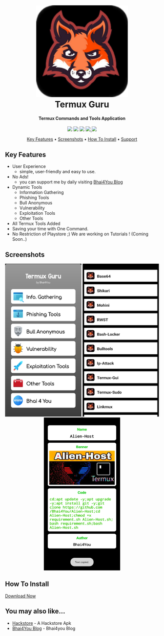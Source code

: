 <h1 align="center">
  <br>
  <a href="https://bhai4you.blogspot.com/2021/12/mr.robot.html"><img src="https://raw.githubusercontent.com/Bhai4You/bhai4you/master/Termux_Guru_512.png" alt="Mr. Robot" width="300" height="300"></a>
  <br>
 Termux Guru
  <br>
</h1>

<h4 align="center">Termux Commands and Tools Application</h4>

<p align="left">
  
</p>


<p align="center">
  <a href="https://gitter.im/BullArmy/community"><img src="https://badges.gitter.im/BullArmy/community.svg"></a>
    <a href="https://https://github.com/Bhai4You/Mr.Robot"><img src="https://img.shields.io/bitbucket/issues/bhai4you/Mr.Robot"></a>
    <a href="https://https://github.com/Bhai4You/Mr.Robot"><img src="https://img.shields.io/github/license/bhai4you/Mr.Robot"></a>
  <a href="https://saythanks.io/to/Bhai4You">
      <img src="https://img.shields.io/badge/Say%20Thanks-!-1EAEDB.svg">
  </a>
  <a href="https://paypal.me/ParixitSutariya">
    <img src="https://img.shields.io/badge/$-donate-ff69b4.svg?maxAge=2592000&amp;style=flat">
  </a>
</p>

<p align="center">
  <a href="#key-features">Key Features</a> •
  <a href="#screenshots">Screenshots</a> •
  <a href="#how-to-install">How To Install</a> •
  <a href="#you-may-also-like">Support</a>
  
</p>



## Key Features

* User Experience
  - simple, user-friendly and easy to use.
* No Ads!
  - you can support me by daily visiting [Bhai4You Blog](https://bhai4you.blogspot.com)
* Dynamic Tools
  - Information Gathering
  - Phishing Tools
  - Bull Anonymous
  - Vulnerability
  - Exploitation Tools
  - Other Tools
* All Termux Tools Added
* Saving your time with One Command.
* No Restriction of Playstore ;) We are working on Tutorials ! (Coming Soon..)

## Screenshots

<p align="center">
<a href="https://bhai4you.blogspot.com/2021/12/mr.robot.html"><img src="https://raw.githubusercontent.com/Bhai4You/bhai4you/master/2.jpg" alt="Mr. Robot" width="250" height="500"> <img src="https://raw.githubusercontent.com/Bhai4You/bhai4you/master/3.jpg" alt="Mr. Robot" width="250" height="500"> <img src="https://raw.githubusercontent.com/Bhai4You/bhai4you/master/5.jpg" alt="Mr. Robot" width="250" height="500"></a></p>

## How To Install

[Download Now](https://bhai4you.blogspot.com/2022/03/apk-termux-guru-2022-termux-commands.html#Download_Now)



## You may also like...

- [Hackstore](https://sites.google.com/view/hackstoreapk) - A Hackstore Apk
- [Bhai4You Blog](https://bhai4you.blogspot.com) - Bhai4you Blog


